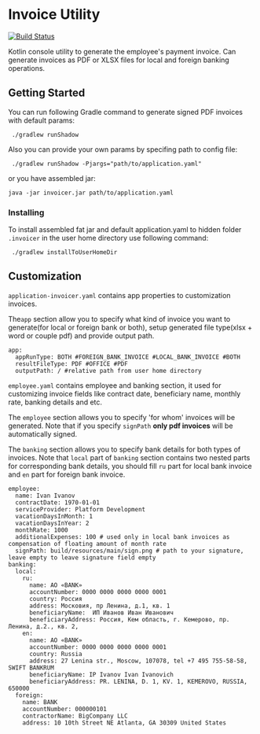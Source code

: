
# Invoice Utility
[![Build Status](https://api.travis-ci.org/jeremymailen/kotlinter-gradle.svg?branch=master)](https://travis-ci.org/jeremymailen/kotlinter-gradle)

Kotlin console utility to generate the employee's payment invoice. 
Can generate invoices as PDF or XLSX files for local and foreign banking operations.  

## Getting Started

You can run following Gradle command to generate signed PDF invoices with default params:
```
 ./gradlew runShadow
```
Also you can provide your own params by specifing path to config file:
```
 ./gradlew runShadow -Pjargs="path/to/application.yaml"
```
or you have assembled jar:
```
java -jar invoicer.jar path/to/application.yaml
```
### Installing
To install assembled fat jar and default application.yaml to hidden folder `.invoicer` in the user home directory use following command:
```
 ./gradlew installToUserHomeDir
```

## Customization

`application-invoicer.yaml` contains app properties to customization invoices. 

The`app` section allow you to specify what kind of invoice you want to generate(for local or foreign bank or both), setup generated file type(xlsx + word or couple pdf) and provide output path. 

```
app:
  appRunType: BOTH #FOREIGN_BANK_INVOICE #LOCAL_BANK_INVOICE #BOTH
  resultFileType: PDF #OFFICE #PDF
  outputPath: / #relative path from user home directory
```

`employee.yaml` contains employee and banking section, it used for customizing invoice fields like contract date,
beneficiary name, monthly rate, banking details and etc.

The `employee` section allows you to specify 'for whom' invoices will be generated.
Note that if you specify `signPath` **only pdf invoices** will be automatically signed.

The `banking` section allows you to specify bank details for both types of invoices.
Note that `local` part of `banking` section contains two nested parts for corresponding bank details,
 you should fill `ru` part for local bank invoice and `en` part for foreign bank invoice.
 
 
```
employee:
  name: Ivan Ivanov
  contractDate: 1970-01-01
  serviceProvider: Platform Development
  vacationDaysInMonth: 1
  vacationDaysInYear: 2
  monthRate: 1000
  additionalExpenses: 100 # used only in local bank invoices as compensation of floating amount of month rate 
  signPath: build/resources/main/sign.png # path to your signature, leave empty to leave signature field empty
banking:
  local:
    ru:
      name: AO «BANK»
      accountNumber: 0000 0000 0000 0000 0001
      country: Россия
      address: Московия, пр Ленина, д.1, кв. 1
      beneficiaryName:  ИП Иванов Иван Иванович
      beneficiaryAddress: Россия, Кем область, г. Кемерово, пр. Ленина, д.2., кв. 2,
    en:
      name: AO «BANK»
      accountNumber: 0000 0000 0000 0000 0001
      country: Russia
      address: 27 Lenina str., Moscow, 107078, tel +7 495 755-58-58, SWIFT BANKRUM
      beneficiaryName: IP Ivanov Ivan Ivanovich
      beneficiaryAddress: PR. LENINA, D. 1, KV. 1, KEMEROVO, RUSSIA, 650000
  foreign:
    name: BANK
    accountNumber: 000000101
    contractorName: BigCompany LLC
    address: 10 10th Street NE Atlanta, GA 30309 United States
```
